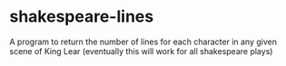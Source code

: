 # shakespeare-lines
A program to return the number of lines for each character in any given scene of King Lear (eventually this will work for all shakespeare plays)
